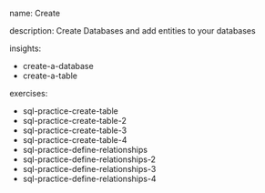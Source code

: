 name: Create

description: Create Databases and add entities to your databases

insights:

- create-a-database
- create-a-table

exercises:

- sql-practice-create-table
- sql-practice-create-table-2
- sql-practice-create-table-3
- sql-practice-create-table-4
- sql-practice-define-relationships
- sql-practice-define-relationships-2
- sql-practice-define-relationships-3
- sql-practice-define-relationships-4
